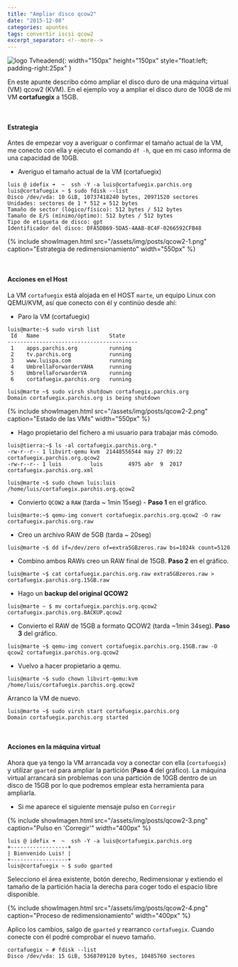 ```yaml
---
title: "Ampliar disco qcow2"
date: "2015-12-08"
categories: apuntes
tags: convertir iscsi qcow2
excerpt_separator: <!--more-->
---
```



![logo Tvheadend](/assets/img/posts/logo-qcow2.svg){: width="150px" height="150px" style="float:left; padding-right:25px" } 

En este apunte describo cómo ampliar el disco duro de una máquina virtual (VM) qcow2 (KVM). En el ejemplo voy a ampliar el disco duro de 10GB de mi VM **cortafuegix** a 15GB. 

<br clear="left"/>
<!--more-->

#### Estrategia

Antes de empezar voy a averiguar o confirmar el tamaño actual de la VM, me conecto con ella y ejecuto el comando `df -h`, que en mi caso informa de una capacidad de 10GB. 

- Averiguo el tamaño actual de la VM (cortafuegix)

```console
luis @ idefix ➜  ~  ssh -Y -a luis@cortafuegix.parchis.org
luis@cortafuegix ~ $ sudo fdisk --list
Disco /dev/vda: 10 GiB, 10737418240 bytes, 20971520 sectores
Unidades: sectores de 1 * 512 = 512 bytes
Tamaño de sector (lógico/físico): 512 bytes / 512 bytes
Tamaño de E/S (mínimo/óptimo): 512 bytes / 512 bytes
Tipo de etiqueta de disco: gpt
Identificador del disco: DFA5DB69-5DA5-4AAB-8C4F-0266592CFB48
```

{% include showImagen.html
    src="/assets/img/posts/qcow2-1.png"
    caption="Estrategia de redimensionamiento"
    width="550px"
    %}

<br/>

#### Acciones en el Host 

La VM `cortafuegix` está alojada en el HOST `marte`, un equipo Linux con QEMU/KVM, así que conecto con él y continúo desde ahí: 

- Paro la VM (cortafuegix)

```console
luis@marte:~$ sudo virsh list
 Id   Name                      State
-----------------------------------------
 1    apps.parchis.org          running
 2    tv.parchis.org            running
 3    www.luispa.com            running
 4    UmbrellaForwarderVAHA     running
 5    UmbrellaForwarderVA       running
 6    cortafuegix.parchis.org   running

luis@marte ~$ sudo virsh shutdown cortafuegix.parchis.org
Domain cortafuegix.parchis.org is being shutdown

```

{% include showImagen.html
    src="/assets/img/posts/qcow2-2.png"
    caption="Estado de las VMs"
    width="550px"
    %}


- Hago propietario del fichero a mi usuario para trabajar más cómodo.

```console
luis@tierra:~$ ls -al cortafuegix.parchis.org.*
-rw-r--r-- 1 libvirt-qemu kvm  21448556544 may 27 09:22 cortafuegix.parchis.org.qcow2
-rw-r--r-- 1 luis         luis        4975 abr  9  2017 cortafuegix.parchis.org.xml

luis@marte ~$ sudo chown luis:luis /home/luis/cortafuegix.parchis.org.qcow2
```
    
- Convierto `QCOW2` a `RAW` (tarda ~ 1min 15seg) - **Paso 1** en el gráfico.
    
```console
luis@marte:~$ qemu-img convert cortafuegix.parchis.org.qcow2 -O raw cortafuegix.parchis.org.raw
```

- Creo un archivo RAW de 5GB (tarda ~ 20seg)
    
```console
luis@marte ~$ dd if=/dev/zero of=extra5GBzeros.raw bs=1024k count=5120
```
    
- Combino ambos RAWs creo un RAW final de 15GB. **Paso 2** en el gráfico.
    
```console
luis@marte ~$ cat cortafuegix.parchis.org.raw extra5GBzeros.raw > cortafuegix.parchis.org.15GB.raw
```

- Hago un **backup del original QCOW2**
  
```console
luis@marte ~ $ mv cortafuegix.parchis.org.qcow2 cortafuegix.parchis.org.BACKUP.qcow2
```
    
- Convierto el RAW de 15GB a formato QCOW2 (tarda ~1min 34seg). **Paso 3** del gráfico.

```console
luis@marte ~$ qemu-img convert cortafuegix.parchis.org.15GB.raw -O qcow2 cortafuegix.parchis.org.qcow2
```

- Vuelvo a hacer propietario a qemu.

```console
luis@marte ~$ sudo chown libvirt-qemu:kvm /home/luis/cortafuegix.parchis.org.qcow2
```

Arranco la VM de nuevo. 

```console
luis@marte ~$ sudo virsh start cortafuegix.parchis.org
Domain cortafuegix.parchis.org started
```

<br/>

#### Acciones en la máquina virtual

Ahora que ya tengo la VM arrancada voy a conectar con ella (`cortafuegix`) y utilizar `gparted` para ampliar la partición (**Paso 4** del gráfico). La máquina virtual arrancará sin problemas con una partición de 10GB dentro de un disco de 15GB por lo que podremos emplear esta herramienta para ampliarla. 

- Si me aparece el siguiente mensaje pulso en `Corregir`

{% include showImagen.html
    src="/assets/img/posts/qcow2-3.png"
    caption="Pulso en 'Corregir'"
    width="400px"
    %}


```console
luis @ idefix ➜  ~  ssh -Y -a luis@cortafuegix.parchis.org
+------------------+
| Bienvenido Luis! |
+------------------+
luis@cortafuegix ~ $ sudo gparted
```

Selecciono el área existente, botón derecho, Redimensionar y extiendo el tamaño de la partición hacia la derecha para coger todo el espacio libre disponible. 

{% include showImagen.html
    src="/assets/img/posts/qcow2-4.png"
    caption="Proceso de redimensionamiento"
    width="400px"
    %}

Aplico los cambios, salgo de `gparted` y rearranco `cortafuegix`. Cuando conecte con él podré comprobar el nuevo tamaño.

```console
cortafuegix ~ # fdisk --list
Disco /dev/vda: 15 GiB, 5368709120 bytes, 10485760 sectores
```
